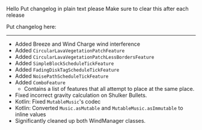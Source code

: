 Hello
Put changelog in plain text please
Make sure to clear this after each release

Put changelog here:

-----------------
- Added Breeze and Wind Charge wind interference
- Added `CircularLavaVegetationPatchFeature`
- Added `CircularLavaVegetationPatchLessBordersFeature`
- Added `SimpleBlockScheduleTickFeature`
- Added `FadingDiskTagScheduleTickFeature`
- Added `NoisePathScheduleTickFeature`
- Added `ComboFeature`
  - Contains a list of features that all attempt to place at the same place.
- Fixed incorrect gravity calculation on Shulker Bullets.
- Kotlin: Fixed `MutableMusic`'s codec
- Kotlin: Converted `Music.asMutable` and `MutableMusic.asImmutable` to inline values
- Significantly cleaned up both WindManager classes.
